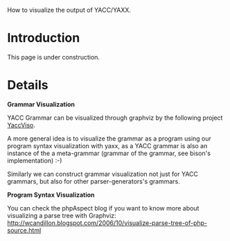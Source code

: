 How to visualize the output of YACC/YAXX.

# Introduction #

This page is under construction.

# Details #

**Grammar Visualization**

YACC Grammar can be visualized through graphviz by the
following project [YaccViso](http://www.lo-res.org/~aaron/yaccviso/).

A more general idea is to visualize the grammar as a program using our program syntax
visualization with yaxx, as a YACC grammar is also an instance of the a meta-grammar
(grammar of the grammar, see bison's implementation) :-)

Similarly we can construct grammar visualization not just for YACC grammars, but
also for other parser-generators's grammars.

**Program Syntax Visualization**

You can check the phpAspect blog if you want to know more about visualizing a parse tree with Graphviz: http://wcandillon.blogspot.com/2006/10/visualize-parse-tree-of-php-source.html